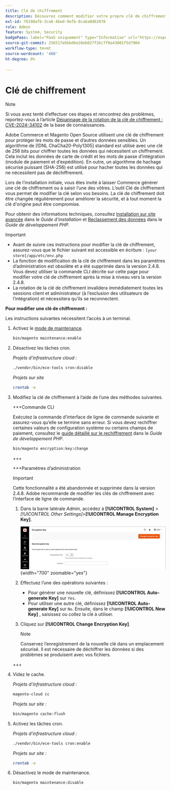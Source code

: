 ```yaml
---
title: Clé de chiffrement
description: Découvrez comment modifier votre propre clé de chiffrement, ce qui doit être fait régulièrement pour améliorer la sécurité.
exl-id: 78190afb-3ca6-4bed-9efb-8caba0d62078
role: Admin
feature: System, Security
badgePaas: label="PaaS uniquement" type="Informative" url="https://experienceleague.adobe.com/en/docs/commerce/user-guides/product-solutions" tooltip="S’applique uniquement aux projets Adobe Commerce on Cloud (infrastructure PaaS gérée par Adobe) et aux projets On-premise."
source-git-commit: 256517ebbbd6e28eb027f26c7f0a43001f5d7904
workflow-type: tm+mt
source-wordcount: '460'
ht-degree: 0%

---
```


# Clé de chiffrement

>[!NOTE]
>
>Si vous avez tenté d’effectuer ces étapes et rencontrez des problèmes, reportez-vous à l’article [Dépannage de la rotation de la clé de chiffrement : CVE-2024-34102](https://experienceleague.adobe.com/en/docs/commerce-knowledge-base/kb/troubleshooting/known-issues-patches-attached/troubleshooting-encryption-key-rotation-cve-2024-34102) de la base de connaissances.

Adobe Commerce et Magento Open Source utilisent une clé de chiffrement pour protéger les mots de passe et d’autres données sensibles. Un algorithme de [!DNL ChaCha20-Poly1305] standard est utilisé avec une clé de 256 bits pour chiffrer toutes les données qui nécessitent un chiffrement. Cela inclut les données de carte de crédit et les mots de passe d’intégration (module de paiement et d’expédition). En outre, un algorithme de hachage sécurisé puissant (SHA-256) est utilisé pour hacher toutes les données qui ne nécessitent pas de déchiffrement.

Lors de l’installation initiale, vous êtes invité à laisser Commerce générer une clé de chiffrement ou à saisir l’une des vôtres. L’outil Clé de chiffrement vous permet de modifier la clé selon vos besoins. La clé de chiffrement doit être changée régulièrement pour améliorer la sécurité, et à tout moment la clé d&#39;origine peut être compromise.

Pour obtenir des informations techniques, consultez [Installation sur site avancée](https://experienceleague.adobe.com/docs/commerce-operations/installation-guide/advanced.html) dans le _Guide d’installation_ et [Reclassement des données](https://developer.adobe.com/commerce/php/development/security/data-encryption/) dans le _Guide de développement PHP_.

>[!IMPORTANT]
>
>- Avant de suivre ces instructions pour modifier la clé de chiffrement, assurez-vous que le fichier suivant est accessible en écriture : `[your store]/app/etc/env.php`
>- La fonction de modification de la clé de chiffrement dans les paramètres d’administration est obsolète et a été supprimée dans la version 2.4.8. Vous devez utiliser la commande CLI décrite sur cette page pour modifier votre clé de chiffrement après la mise à niveau vers la version 2.4.8.
>- La rotation de la clé de chiffrement invalidera immédiatement toutes les sessions client et administrateur (à l’exclusion des utilisateurs de l’intégration) et nécessitera qu’ils se reconnectent.

**Pour modifier une clé de chiffrement :**

Les instructions suivantes nécessitent l’accès à un terminal.

1. Activez le [mode de maintenance](https://experienceleague.adobe.com/en/docs/commerce-operations/configuration-guide/setup/application-modes#maintenance-mode).

   ```bash
   bin/magento maintenance:enable
   ```

1. Désactivez les tâches cron.

   _Projets d’infrastructure cloud :_

   ```bash
   ./vendor/bin/ece-tools cron:disable
   ```

   _Projets sur site_

   ```bash
   crontab -e
   ```

1. Modifiez la clé de chiffrement à l’aide de l’une des méthodes suivantes.

   +++Commande CLI

   Exécutez la commande d’interface de ligne de commande suivante et assurez-vous qu’elle se termine sans erreur. Si vous devez rechiffrer certaines valeurs de configuration système ou certains champs de paiement, consultez le [guide détaillé sur le rechiffrement](https://developer.adobe.com/commerce/php/development/security/data-encryption/) dans le _Guide de développement PHP_.

   ```bash
   bin/magento encryption:key:change
   ```

   +++

   +++Paramètres d’administration

   >[!IMPORTANT]
   >
   >Cette fonctionnalité a été abandonnée et supprimée dans la version 2.4.8. Adobe recommande de modifier les clés de chiffrement avec l’interface de ligne de commande.

   1. Dans la barre latérale _Admin_, accédez à **[!UICONTROL System]** > _[!UICONTROL Other Settings]_>**[!UICONTROL Manage Encryption Key]**.

      ![Clé de chiffrement système](./assets/encryption-key.png){width="700" zoomable="yes"}

   1. Effectuez l’une des opérations suivantes :

      - Pour générer une nouvelle clé, définissez **[!UICONTROL Auto-generate Key]** sur `Yes`.
      - Pour utiliser une autre clé, définissez **[!UICONTROL Auto-generate Key]** sur `No`. Ensuite, dans le champ **[!UICONTROL New Key]** , saisissez ou collez la clé à utiliser.

   1. Cliquez sur **[!UICONTROL Change Encryption Key]**.

      >[!NOTE]
      >
      >Conservez l’enregistrement de la nouvelle clé dans un emplacement sécurisé. Il est nécessaire de déchiffrer les données si des problèmes se produisent avec vos fichiers.

   +++

1. Videz le cache.

   _Projets d’infrastructure cloud :_

   ```bash
   magento-cloud cc
   ```

   _Projets sur site :_

   ```bash
   bin/magento cache:flush
   ```

1. Activez les tâches cron.

   _Projets d’infrastructure cloud :_

   ```bash
   ./vendor/bin/ece-tools cron:enable
   ```

   _Projets sur site :_

   ```bash
   crontab -e
   ```

1. Désactivez le mode de maintenance.

   ```bash
   bin/magento maintenance:disable
   ```
